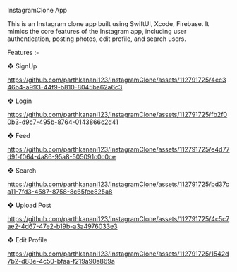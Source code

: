InstagramClone App

This is an Instagram clone app built using SwiftUI, Xcode, Firebase. It mimics the core features of the Instagram app, including user authentication, posting photos, edit profile, and search users.

Features :-

❖ SignUp 

https://github.com/parthkanani123/InstagramClone/assets/112791725/4ec346b4-a993-44f9-b810-8045ba62a6c3

❖ Login 

https://github.com/parthkanani123/InstagramClone/assets/112791725/fb2f00b3-d9c7-495b-8764-0143866c2d41 

❖ Feed 

https://github.com/parthkanani123/InstagramClone/assets/112791725/e4d77d9f-f064-4a86-95a8-505091c0c0ce

❖ Search

https://github.com/parthkanani123/InstagramClone/assets/112791725/bd37ca11-7fd3-4587-8758-8c65fee825a8

❖ Upload Post

https://github.com/parthkanani123/InstagramClone/assets/112791725/4c5c7ae2-4d67-47e2-b19b-a3a4976033e3


❖ Edit Profile 

https://github.com/parthkanani123/InstagramClone/assets/112791725/1542d7b2-d83e-4c50-bfaa-f219a90a869a



